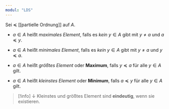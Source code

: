 ```yaml
---
modul: "LDS"
---
```


Sei $\preceq$ [[partielle Ordnung]] auf $A$. 

- $a ∈ A$ heißt *maximales Element*, falls es *kein* $y ∈ A$ gibt mit $y \ne a$ und $a \preceq y$. 
	
- $a ∈ A$ heißt *minimales Element*, falls es *kein* $y ∈ A$ gibt mit $y \ne a$ und $y \preceq a$. 

- $a ∈ A$ heißt *größtes Element* oder **Maximum**, falls $y \preceq a$ für alle  $y ∈ A$ gilt. 

- $a ∈ A$ heißt *kleinstes Element* oder **Minimum**, falls $a \preceq y$ für alle  $y ∈ A$ gilt. 


>[!info]  $\downarrow$
>Kleinstes und größtes Element sind **eindeutig**, wenn sie existieren.

